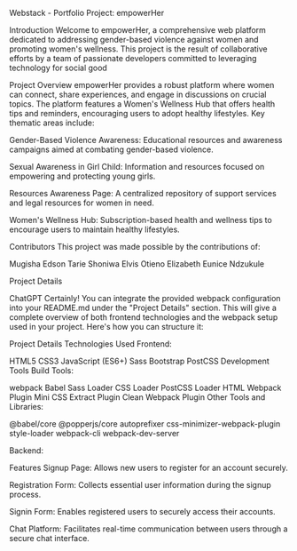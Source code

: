 Webstack - Portfolio Project: empowerHer

Introduction
Welcome to empowerHer, a comprehensive web platform dedicated to addressing gender-based violence against women and promoting women's wellness. 
This project is the result of collaborative efforts by a team of passionate developers committed to leveraging technology for social good

Project Overview
empowerHer provides a robust platform where women can connect, share experiences, and engage in discussions on crucial topics. The platform features a Women's Wellness Hub that offers health tips and reminders, encouraging users to adopt healthy lifestyles. Key thematic areas include:

Gender-Based Violence Awareness: Educational resources and awareness campaigns aimed at combating gender-based violence.

Sexual Awareness in Girl Child: Information and resources focused on empowering and protecting young girls.

Resources Awareness Page: A centralized repository of support services and legal resources for women in need.

Women's Wellness Hub: Subscription-based health and wellness tips to encourage users to maintain healthy lifestyles.

Contributors
This project was made possible by the contributions of:

Mugisha Edson
Tarie Shoniwa
Elvis Otieno
Elizabeth Eunice Ndzukule

Project Details

ChatGPT
Certainly! You can integrate the provided webpack configuration into your README.md under the "Project Details" section. This will give a complete overview of both frontend technologies and the webpack setup used in your project. Here's how you can structure it:

Project Details
Technologies Used
Frontend:

HTML5
CSS3
JavaScript (ES6+)
Sass
Bootstrap
PostCSS
Development Tools
Build Tools:

webpack
Babel
Sass Loader
CSS Loader
PostCSS Loader
HTML Webpack Plugin
Mini CSS Extract Plugin
Clean Webpack Plugin
Other Tools and Libraries:

@babel/core
@popperjs/core
autoprefixer
css-minimizer-webpack-plugin
style-loader
webpack-cli
webpack-dev-server

Backend:


Features
Signup Page: Allows new users to register for an account securely.

Registration Form: Collects essential user information during the signup process.

Signin Form: Enables registered users to securely access their accounts.

Chat Platform: Facilitates real-time communication between users through a secure chat interface.
